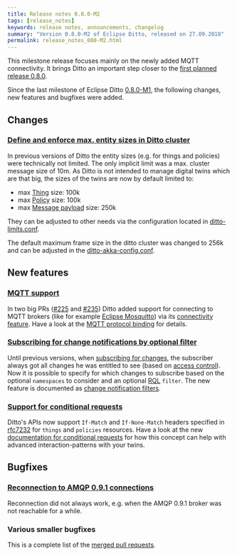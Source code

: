 ```yaml
---
title: Release notes 0.8.0-M2
tags: [release_notes]
keywords: release notes, announcements, changelog
summary: "Version 0.8.0-M2 of Eclipse Ditto, released on 27.09.2018"
permalink: release_notes_080-M2.html
---
```


This milestone release focuses mainly on the newly added MQTT connectivity. It brings Ditto an important step closer 
to the [first planned release 0.8.0](https://projects.eclipse.org/projects/iot.ditto/releases/0.8.0).

Since the last milestone of Eclipse Ditto [0.8.0-M1](release_notes_080-M1.html), the following changes, new features and
bugfixes were added.


## Changes

### [Define and enforce max. entity sizes in Ditto cluster](https://github.com/eclipse/ditto/issues/221)

In previous versions of Ditto the entity sizes (e.g. for things and policies) were technically not limited. The only 
implicit limit was a max. cluster message size of 10m. As Ditto is not intended to manage digital twins which are that
big, the sizes of the twins are now by default limited to:
* max [Thing](basic-thing.html) size: 100k
* max [Policy](basic-policy.html) size: 100k
* max [Message payload](basic-messages.html) size: 250k

They can be adjusted to other needs via the configuration located in 
[ditto-limits.conf](https://github.com/eclipse/ditto/blob/master/services/base/src/main/resources/ditto-limits.conf).

The default maximum frame size in the ditto cluster was changed to 256k and can be adjusted in the 
[ditto-akka-config.conf](https://github.com/eclipse/ditto/blob/master/services/base/src/main/resources/ditto-akka-config.conf#L93).


## New features

### [MQTT support](https://github.com/eclipse/ditto/issues/220)

In two big PRs ([#225](https://github.com/eclipse/ditto/pull/225) and [#235](https://github.com/eclipse/ditto/pull/235)) 
Ditto added support for connecting to MQTT brokers (like for example [Eclipse Mosquitto](https://mosquitto.org)) via its
[connectivity feature](connectivity-overview.html). Have a look at the 
[MQTT protocol binding](connectivity-protocol-bindings-mqtt.html) for details.

### [Subscribing for change notifications by optional filter](https://github.com/eclipse/ditto/issues/149)

Until previous versions, when [subscribing for changes](basic-changenotifications.html), the subscriber always got all
changes he was entitled to see (based on [access control](basic-auth.html)). Now it is possible to specify for which
changes to subscribe based on the optional `namespaces` to consider and an optional [RQL](basic-rql.html) `filter`.
The new feature is documented as [change notification filters](basic-changenotifications.html#filtering).

### [Support for conditional requests](https://github.com/eclipse/ditto/pull/226)

Ditto's APIs now support `If-Match` and `If-None-Match` headers specified in 
[rfc7232](https://tools.ietf.org/html/rfc7232#section-3.2) for `things` and `policies` resources. Have a look at the
new [documentation for conditional requests](https://websites.eclipseprojects.io/ditto/httpapi-concepts.html) for how this concept
can help with advanced interaction-patterns with your twins.


## Bugfixes

### [Reconnection to AMQP 0.9.1 connections](https://github.com/eclipse/ditto/issues/228)

Reconnection did not always work, e.g. when the AMQP 0.9.1 broker was not reachable for a while.

### Various smaller bugfixes

This is a complete list of the 
[merged pull requests](https://github.com/eclipse/ditto/pulls?q=is%3Apr+milestone%3A0.8.0-M2+).
